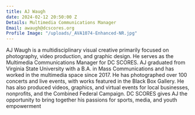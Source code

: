 ```yaml
---
title: AJ Waugh
date: 2024-02-12 20:50:00 Z
Details: Multimedia Communications Manager
Email: awaugh@dcscores.org
Profile Image: "/uploads/_AVA1074-Enhanced-NR.jpg"
---
```


AJ Waugh is a multidisciplinary visual creative primarily focused on photography, video production, and graphic design. He serves as the Multimedia Communications Manager for DC SCORES. AJ graduated from Virginia State University with a B.A. in Mass Communications and has worked in the multimedia space since 2017. He has photographed over 100 concerts and live events, with works featured in the Black Box Gallery. He has also produced videos, graphics, and virtual events for local businesses, nonprofits, and the Combined Federal Campaign. DC SCORES gives AJ the opportunity to bring together his passions for sports, media, and youth empowerment